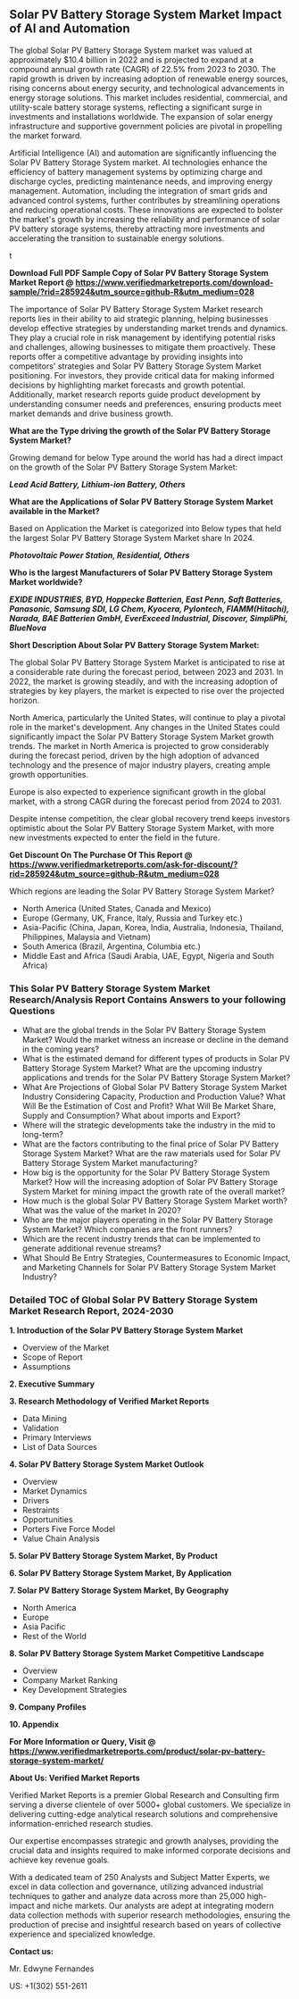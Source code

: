 <h2>Solar PV Battery Storage System Market Impact of AI and Automation</h2><p>The global Solar PV Battery Storage System market was valued at approximately $10.4 billion in 2022 and is projected to expand at a compound annual growth rate (CAGR) of 22.5% from 2023 to 2030. The rapid growth is driven by increasing adoption of renewable energy sources, rising concerns about energy security, and technological advancements in energy storage solutions. This market includes residential, commercial, and utility-scale battery storage systems, reflecting a significant surge in investments and installations worldwide. The expansion of solar energy infrastructure and supportive government policies are pivotal in propelling the market forward.</p><p>Artificial Intelligence (AI) and automation are significantly influencing the Solar PV Battery Storage System market. AI technologies enhance the efficiency of battery management systems by optimizing charge and discharge cycles, predicting maintenance needs, and improving energy management. Automation, including the integration of smart grids and advanced control systems, further contributes by streamlining operations and reducing operational costs. These innovations are expected to bolster the market's growth by increasing the reliability and performance of solar PV battery storage systems, thereby attracting more investments and accelerating the transition to sustainable energy solutions.</p>t</p><p id="" class=""><strong>Download Full PDF Sample Copy of Solar PV Battery Storage System Market Report @ <a href="https://www.verifiedmarketreports.com/download-sample/?rid=285924&utm_source=github-R&utm_medium=028" target="_blank">https://www.verifiedmarketreports.com/download-sample/?rid=285924&utm_source=github-R&utm_medium=028</a></strong></p><p>The importance of&nbsp;Solar PV Battery Storage System Market research reports lies in their ability to aid strategic planning, helping businesses develop effective strategies by understanding market trends and dynamics. They play a crucial role in risk management by identifying potential risks and challenges, allowing businesses to mitigate them proactively. These reports offer a competitive advantage by providing insights into competitors' strategies and Solar PV Battery Storage System Market positioning. For investors, they provide critical data for making informed decisions by highlighting market forecasts and growth potential. Additionally, market research reports guide product development by understanding consumer needs and preferences, ensuring products meet market demands and drive business growth.</p><p><strong>What are the&nbsp;Type driving the growth of the Solar PV Battery Storage System Market?</strong></p><p id="" class="">Growing demand for below Type around the world has had a direct impact on the growth of the Solar PV Battery Storage System Market:</p><em><strong>Lead Acid Battery, Lithium-ion Battery, Others</strong></em></p><strong>What are the&nbsp;Applications&nbsp;of Solar PV Battery Storage System Market available in the Market?</strong></p><p id="" class="">Based on Application the Market is categorized into Below types that held the largest Solar PV Battery Storage System Market share In 2024.</p><em><strong>Photovoltaic Power Station, Residential, Others</strong></em></p><strong>Who is the largest Manufacturers of Solar PV Battery Storage System Market worldwide?</strong></p><p><em><strong>EXIDE INDUSTRIES, BYD, Hoppecke Batterien, East Penn, Saft Batteries, Panasonic, Samsung SDI, LG Chem, Kyocera, Pylontech, FIAMM(Hitachi), Narada, BAE Batterien GmbH, EverExceed Industrial, Discover, SimpliPhi, BlueNova</strong></em></p><p id="" class=""><strong>Short Description About Solar PV Battery Storage System Market:</strong></p><p>The global Solar PV Battery Storage System Market is anticipated to rise at a considerable rate during the forecast period, between 2023 and 2031. In 2022, the market is growing steadily, and with the increasing adoption of strategies by key players, the market is expected to rise over the projected horizon.</p><p>North America, particularly the United States, will continue to play a pivotal role in the market's development. Any changes in the United States could significantly impact the Solar PV Battery Storage System Market growth trends. The market in North America is projected to grow considerably during the forecast period, driven by the high adoption of advanced technology and the presence of major industry players, creating ample growth opportunities.</p><p>Europe is also expected to experience significant growth in the global market, with a strong CAGR during the forecast period from 2024 to 2031.</p><p>Despite intense competition, the clear global recovery trend keeps investors optimistic about the Solar PV Battery Storage System Market, with more new investments expected to enter the field in the future.</p><p id="" class=""><strong>Get Discount On The Purchase Of This Report @ <a href="https://www.verifiedmarketreports.com/ask-for-discount/?rid=285924&utm_source=github-R&utm_medium=028" target="_blank">https://www.verifiedmarketreports.com/ask-for-discount/?rid=285924&utm_source=github-R&utm_medium=028</a></strong></p>Which regions are leading the Solar PV Battery Storage System Market?</p><ul><li>North America (United States, Canada and Mexico)</li><li>Europe (Germany, UK, France, Italy, Russia and Turkey etc.)</li><li>Asia-Pacific (China, Japan, Korea, India, Australia, Indonesia, Thailand, Philippines, Malaysia and Vietnam)</li><li>South America (Brazil, Argentina, Columbia etc.)</li><li>Middle East and Africa (Saudi Arabia, UAE, Egypt, Nigeria and South Africa)</li></ul><h3 id="" class="">This Solar PV Battery Storage System Market Research/Analysis Report Contains Answers to your following Questions</h3><ul><li>What are the global trends in the Solar PV Battery Storage System Market? Would the market witness an increase or decline in the demand in the coming years?</li><li>What is the estimated demand for different types of products in Solar PV Battery Storage System Market? What are the upcoming industry applications and trends for the Solar PV Battery Storage System Market?</li><li>What Are Projections of Global Solar PV Battery Storage System Market Industry Considering Capacity, Production and Production Value? What Will Be the Estimation of Cost and Profit? What Will Be Market Share, Supply and Consumption? What about imports and Export?</li><li>Where will the strategic developments take the industry in the mid to long-term?</li><li>What are the factors contributing to the final price of Solar PV Battery Storage System Market? What are the raw materials used for Solar PV Battery Storage System Market manufacturing?</li><li>How big is the opportunity for the Solar PV Battery Storage System Market? How will the increasing adoption of Solar PV Battery Storage System Market for mining impact the growth rate of the overall market?</li><li>How much is the global Solar PV Battery Storage System Market worth? What was the value of the market In 2020?</li><li>Who are the major players operating in the Solar PV Battery Storage System Market? Which companies are the front runners?</li><li>Which are the recent industry trends that can be implemented to generate additional revenue streams?</li><li>What Should Be Entry Strategies, Countermeasures to Economic Impact, and Marketing Channels for Solar PV Battery Storage System Market Industry?</li></ul><h3 id="" class="">Detailed TOC of Global Solar PV Battery Storage System Market Research Report, 2024-2030</h3><p id="" class=""><strong>1. Introduction of the Solar PV Battery Storage System Market</strong></p><ul><li>Overview of the Market</li><li>Scope of Report</li><li>Assumptions</li></ul><p id="" class=""><strong>2. Executive Summary</strong></p><p id="" class=""><strong>3. Research Methodology of Verified Market Reports</strong></p><ul><li>Data Mining</li><li>Validation</li><li>Primary Interviews</li><li>List of Data Sources</li></ul><p id="" class=""><strong>4. Solar PV Battery Storage System Market Outlook</strong></p><ul><li>Overview</li><li>Market Dynamics</li><li>Drivers</li><li>Restraints</li><li>Opportunities</li><li>Porters Five Force Model</li><li>Value Chain Analysis</li></ul><p id="" class=""><strong>5. Solar PV Battery Storage System Market, By Product</strong></p><p id="" class=""><strong>6. Solar PV Battery Storage System Market, By Application</strong></p><p id="" class=""><strong>7. Solar PV Battery Storage System Market, By Geography</strong></p><ul><li>North America</li><li>Europe</li><li>Asia Pacific</li><li>Rest of the World</li></ul><p id="" class=""><strong>8. Solar PV Battery Storage System Market Competitive Landscape</strong></p><ul><li>Overview</li><li>Company Market Ranking</li><li>Key Development Strategies</li></ul><p id="" class=""><strong>9. Company Profiles</strong></p><p id="" class=""><strong>10. Appendix</strong></p><p id="" class=""><strong>For More Information or Query, Visit @ <a href="https://www.verifiedmarketreports.com/product/solar-pv-battery-storage-system-market/" target="_blank">https://www.verifiedmarketreports.com/product/solar-pv-battery-storage-system-market/</a></strong></p><p id="" class=""><strong>About Us: Verified Market Reports</strong></p><p id="" class="">Verified Market Reports is a premier Global Research and Consulting firm serving a diverse clientele of over 5000+ global customers. We specialize in delivering cutting-edge analytical research solutions and comprehensive information-enriched research studies.</p><p id="" class="">Our expertise encompasses strategic and growth analyses, providing the crucial data and insights required to make informed corporate decisions and achieve key revenue goals.</p><p id="" class="">With a dedicated team of 250 Analysts and Subject Matter Experts, we excel in data collection and governance, utilizing advanced industrial techniques to gather and analyze data across more than 25,000 high-impact and niche markets. Our analysts are adept at integrating modern data collection methods with superior research methodologies, ensuring the production of precise and insightful research based on years of collective experience and specialized knowledge.</p><p id="" class=""><strong>Contact us:</strong></p><p id="" class="">Mr. Edwyne Fernandes</p><p id="" class="">US: +1(302) 551-2611</p>